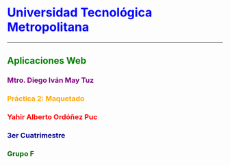 # <span style="color:blue">Universidad Tecnológica Metropolitana</span>
---
## <span style="color:green">Aplicaciones Web</span>
### <span style="color:purple">Mtro. Diego Iván May Tuz</span>
### <span style="color:orange">Práctica 2: Maquetado</span>
### <span style="color:red">Yahir Alberto Ordóñez Puc</span>
### <span style="color:darkblue">3er Cuatrimestre</span>
### <span style="color:darkgreen">Grupo F</span>
